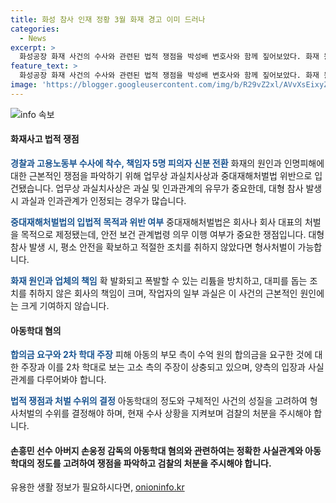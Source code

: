 ```yaml
---
title: 화성 참사 인재 정황 3월 화재 경고 이미 드러나
categories:
  - News
excerpt: >
  화성공장 화재 사건의 수사와 관련된 법적 쟁점을 박성배 변호사와 함께 짚어보았다. 화재 원인과 관련된 업무상 과실과 중대재해처벌법 위반 여부 등을 심층 분석했다. 또한, 아동학대 혐의로 논란이 된 손웅정 감독과 관련하여 아동학대의 사실 여부와 수사의 쟁점을 밝혔다. 특히, 합의금 요구와 관련한 파계에 대해서도 다뤘다. 앞으로 검찰의 조사 결과를 주목해야 할 것으로 전망된다. YTN 뉴스UP
feature_text: >
  화성공장 화재 사건의 수사와 관련된 법적 쟁점을 박성배 변호사와 함께 짚어보았다. 화재 원인과 관련된 업무상 과실과 중대재해처벌법 위반 여부 등을 심층 분석했다. 또한, 아동학대 혐의로 논란이 된 손웅정 감독과 관련하여 아동학대의 사실 여부와 수사의 쟁점을 밝혔다. 특히, 합의금 요구와 관련한 파계에 대해서도 다뤘다. 앞으로 검찰의 조사 결과를 주목해야 할 것으로 전망된다. YTN 뉴스UP
image: 'https://blogger.googleusercontent.com/img/b/R29vZ2xl/AVvXsEixyZcFfHzMRdzZMjFBmAUKJYCLCGyLL1o632UiGVXcaFdKo_bkvkuCioo0uUKlGfBVcT3P84aROyZIXSBEx3Aw5nCQ3pTgDom1WDC4m8eifvWiAmWEEVb4x6G_l8C0QH225ldMjyaFvpxGEBGNO37VmDTDMHGhJPq73UglMfDca1-0aw/s1600/blogspot.png'
---
```


<p><img src="https://blogger.googleusercontent.com/img/b/R29vZ2xl/AVvXsEixyZcFfHzMRdzZMjFBmAUKJYCLCGyLL1o632UiGVXcaFdKo_bkvkuCioo0uUKlGfBVcT3P84aROyZIXSBEx3Aw5nCQ3pTgDom1WDC4m8eifvWiAmWEEVb4x6G_l8C0QH225ldMjyaFvpxGEBGNO37VmDTDMHGhJPq73UglMfDca1-0aw/s1600/blogspot.png" alt="info 속보" /></p>

<h4>화재사고 법적 쟁점</h4>

<p><b><span style="color: #1a5490;">경찰과 고용노동부 수사에 착수, 책임자 5명 피의자 신분 전환</span></b>
화재의 원인과 인명피해에 대한 근본적인 쟁점을 파악하기 위해 업무상 과실치사상과 중대재해처벌법 위반으로 입건됐습니다. 업무상 과실치사상은 과실 및 인과관계의 유무가 중요한데, 대형 참사 발생 시 과실과 인과관계가 인정되는 경우가 많습니다.</p>

<p><b><span style="color: #1a5490;">중대재해처벌법의 입법적 목적과 위반 여부</span></b>
중대재해처벌법은 회사나 회사 대표의 처벌을 목적으로 제정됐는데, 안전 보건 관계법령 의무 이행 여부가 중요한 쟁점입니다. 대형참사 발생 시, 평소 안전을 확보하고 적절한 조치를 취하지 않았다면 형사처벌이 가능합니다.</p>

<p><b><span style="color: #1a5490;">화재 원인과 업체의 책임</span></b>
확 발화되고 폭발할 수 있는 리튬을 방치하고, 대피를 돕는 조치를 취하지 않은 회사의 책임이 크며, 작업자의 일부 과실은 이 사건의 근본적인 원인에는 크게 기여하지 않습니다.</p>

<h4>아동학대 혐의</h4>

<p><b><span style="color: #1a5490;">합의금 요구와 2차 학대 주장</span></b>
피해 아동의 부모 측이 수억 원의 합의금을 요구한 것에 대한 주장과 이를 2차 학대로 보는 고소 측의 주장이 상충되고 있으며, 양측의 입장과 사실관계를 다루어봐야 합니다.</p>

<p><b><span style="color: #1a5490;">법적 쟁점과 처벌 수위의 결정</span></b>
아동학대의 정도와 구체적인 사건의 성질을 고려하여 형사처벌의 수위를 결정해야 하며, 현재 수사 상황을 지켜보며 검찰의 처분을 주시해야 합니다.</p>

<h4>손흥민 선수 아버지 손웅정 감독의 아동학대 혐의와 관련하여는 정확한 사실관계와 아동학대의 정도를 고려하여 쟁점을 파악하고 검찰의 처분을 주시해야 합니다.</h4>
유용한 생활 정보가 필요하시다면, <a href="https://onioninfo.kr" rel="dofollow">onioninfo.kr</a>


